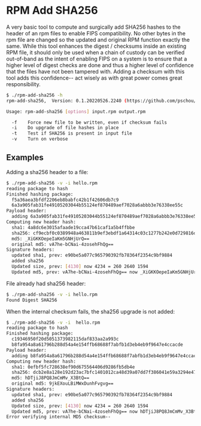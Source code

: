 # RPM Add SHA256

A very basic tool to compute and surgically add SHA256 hashes to the header of
an rpm files to enable FIPS compatibility.  No other bytes in the rpm file are
changed so the updated and original RPM function exactly the same.  While this
tool enhances the digest / checksums inside an existing RPM file, it should
only be used when a chain of custody can be verified out-of-band as the intent
of enabling FIPS on a system is to ensure that a higher level of digest checks
are done and thus a higher level of confidence that the files have not been
tampered with.  Adding a checksum with this tool adds this confidence-- act
wisely as with great power comes great responsibility.

```bash
$ ./rpm-add-sha256 -h
rpm-add-sha256,  Version: 0.1.20220526.2240 (https://github.com/pschou/rpm-add-sha256)

Usage: rpm-add-sha256 [options] input.rpm output.rpm

  -f    Force new file to be written, even if checksum fails
  -i    Do upgrade of file hashes in place
  -t    Test if SHA256 is present in input file
  -v    Turn on verbose
```

## Examples

Adding a sha256 header to a file:
```bash
$ ./rpm-add-sha256 -v -i hello.rpm
reading package to hash
Finished hashing package:
  f5a36aea3bfdf2206eb8babfc42b1f42606db7c9
  6a3a905fab31fe49105203044b55124ef870489aef7028a6abbb3e76338ee55c
Payload header:
  adding 6a3a905fab31fe49105203044b55124ef870489aef7028a6abbb3e76338ee55c
Computing new header hash:
  sha1: 4a8dc6e3015afaade19cca47b61caf1a5b4ffbbe
  sha256: cf9ecbf0c0389948a463811b9ef3ebdf1a64314c03c1277b242e0d729816d652
  md5: _XiGKKOepeIaKm5GNHjUrQ==
  original md5: vA7he-bCNai-4zosehFhQg==
Signature headers:
  updated sha1, prev: e90be5a077c965790392fb78364f2354c9bf9884
  added sha256
  Updated size, prev: [4130] now 4234 = 260 2640 1594
  Updated md5, prev: vA7he-bCNai-4zosehFhQg== now _XiGKKOepeIaKm5GNHjUrQ==
```

File already had sha256 header:
```bash
$ ./rpm-add-sha256 -v -i hello.rpm
Found Digest SHA256
```

When the internal checksum fails, the sha256 upgrade is not added:
```bash
$ ./rpm-add-sha256 -v -i  hello.rpm
reading package to hash
Finished hashing package:
  c19346950f20d5051373982115daf833aa2a993c
  b8fa954a8a61796b288d54a4e154ffb68688f7abfb1d3eb4eb9f9647e4ccacde
Payload header:
  adding b8fa954a8a61796b288d54a4e154ffb68688f7abfb1d3eb4eb9f9647e4ccacde
Computing new header hash:
  sha1: 0efbf5fc728638ef90d675564406d9286fb5db4e
  sha256: dcb2e8a128e192d23ac7bfc1401012ca48d39a07dd7f386041e59a3294e471c5
  md5: hDTjiJ8PQ8JmCmMv_X3BtQ==
  original md5: 9jkEXouLBiMWxDunhFvgvg==
Signature headers:
  updated sha1, prev: e90be5a077c965790392fb78364f2354c9bf9884
  added sha256
  Updated size, prev: [4130] now 4234 = 260 2640 1594
  Updated md5, prev: vA7he-bCNai-4zosehFhQg== now hDTjiJ8PQ8JmCmMv_X3BtQ==
Error verifying internal MD5 checksum--
```
